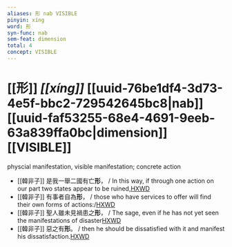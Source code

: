 ```yaml
---
aliases: 形 nab VISIBLE
pinyin: xíng
word: 形
syn-func: nab
sem-feat: dimension
total: 4
concept: VISIBLE 
---
```

# [[形]] *[[xíng]]*  [[uuid-76be1df4-3d73-4e5f-bbc2-729542645bc8|nab]] [[uuid-faf53255-68e4-4691-9eeb-63a839ffa0bc|dimension]] [[VISIBLE]]
physcial manifestation, visible manifestation; concrete action
 - [[韓非子]] 是我一舉二國有亡**形**， / In this way, if through one action on our part two states appear to be ruined,[HXWD](https://hxwd.org/textview.html?location=KR3c0005_tls_002-8a.4)
 - [[韓非子]] 有事者自為**形**， / those who have services to offer will find their own forms of actions:/[HXWD](https://hxwd.org/textview.html?location=KR3c0005_tls_005-3a.3)
 - [[韓非子]] 聖人雖未見禍患之**形**， / The sage, even if he has not yet seen the manifestations of disaster[HXWD](https://hxwd.org/textview.html?location=KR3c0005_tls_020-52a.2)
 - [[韓非子]] 惡之有**形**。 / then he should be dissatisfied with it and manifest his dissatisfaction.[HXWD](https://hxwd.org/textview.html?location=KR3c0005_tls_038-56a.6)